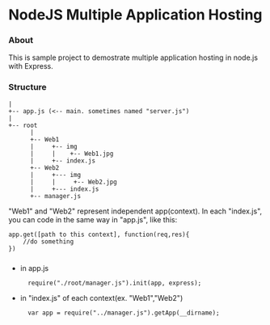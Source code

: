 NodeJS Multiple Application Hosting
===================================

### About
This is sample project to demostrate multiple application hosting in node.js with Express.

### Structure

    |
    +-- app.js (<-- main. sometimes named "server.js")
    |
    +-- root
          |
          +-- Web1
          |     +-- img
          |     |    +-- Web1.jpg
          |     +-- index.js
          +-- Web2
          |     +--- img
          |     |     +-- Web2.jpg
          |     +--- index.js
          +-- manager.js

"Web1" and "Web2" represent independent app(context).
In each "index.js", you can code in the same way in "app.js", like this:

    app.get([path to this context], function(req,res){
        //do something
    })

###

- in app.js

        require("./root/manager.js").init(app, express);

- in "index.js" of each context(ex. "Web1","Web2")

        var app = require("../manager.js").getApp(__dirname);
